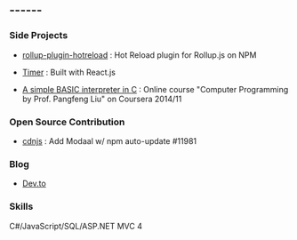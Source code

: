 ##  ------
### Side Projects

- [rollup-plugin-hotreload](https://www.npmjs.com/package/rollup-plugin-hotreload) : Hot Reload plugin for Rollup.js on NPM

- [Timer](https://tingwei628.github.io/react-component/src/Timer/build/) : Built with React.js

- [A simple BASIC interpreter in C](https://github.com/tingwei628/C_study/blob/master/Coursera_NTU_C_HW/HW/hw6.c) : Online course "Computer Programming by Prof. Pangfeng Liu" on Coursera 2014/11


### Open Source Contribution

- [cdnjs](https://github.com/cdnjs/cdnjs/pull/11981) : Add Modaal w/ npm auto-update #11981


### Blog

- [Dev.to](https://dev.to/tingwei628)


### Skills

C#/JavaScript/SQL/ASP.NET MVC 4
